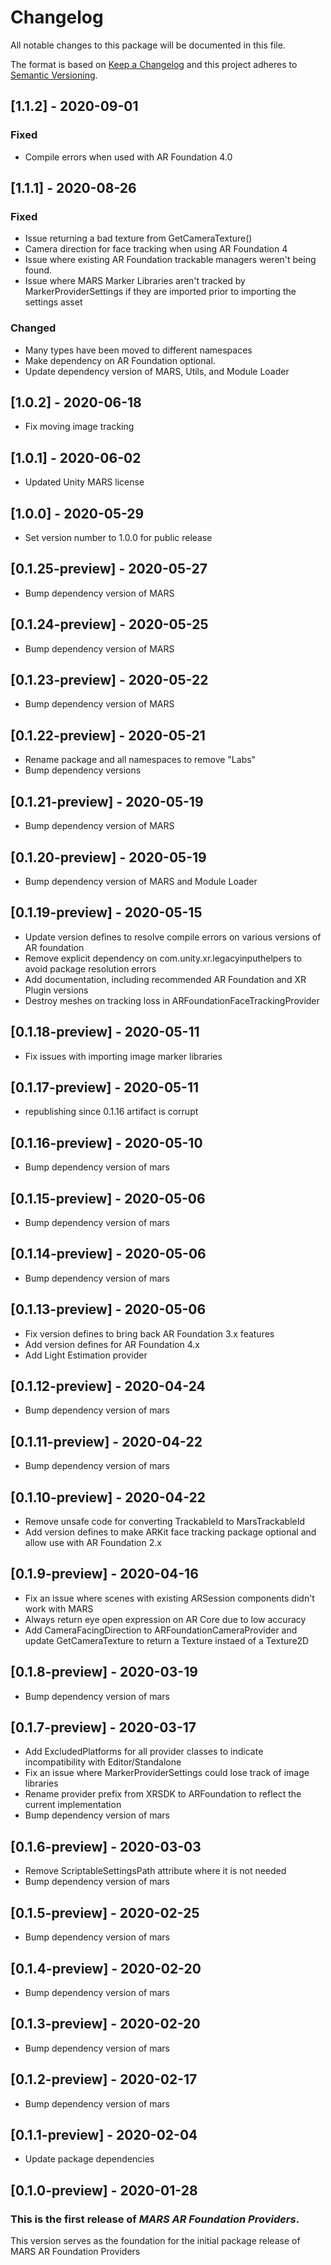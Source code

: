 # Changelog
All notable changes to this package will be documented in this file.

The format is based on [Keep a Changelog](http://keepachangelog.com/en/1.0.0/)
and this project adheres to [Semantic Versioning](http://semver.org/spec/v2.0.0.html).

## [1.1.2] - 2020-09-01
### Fixed
- Compile errors when used with AR Foundation 4.0

## [1.1.1] - 2020-08-26
### Fixed
- Issue returning a bad texture from GetCameraTexture()
- Camera direction for face tracking when using AR Foundation 4
- Issue where existing AR Foundation trackable managers weren't being found.
- Issue where MARS Marker Libraries aren't tracked by MarkerProviderSettings if they are imported prior to importing the settings asset

### Changed
- Many types have been moved to different namespaces
- Make dependency on AR Foundation optional.
- Update dependency version of MARS, Utils, and Module Loader

## [1.0.2] - 2020-06-18
- Fix moving image tracking

## [1.0.1] - 2020-06-02
- Updated Unity MARS license

## [1.0.0] - 2020-05-29
- Set version number to 1.0.0 for public release

## [0.1.25-preview] - 2020-05-27
- Bump dependency version of MARS

## [0.1.24-preview] - 2020-05-25
- Bump dependency version of MARS

## [0.1.23-preview] - 2020-05-22
- Bump dependency version of MARS

## [0.1.22-preview] - 2020-05-21
- Rename package and all namespaces to remove "Labs"
- Bump dependency versions

## [0.1.21-preview] - 2020-05-19
- Bump dependency version of MARS

## [0.1.20-preview] - 2020-05-19
- Bump dependency version of MARS and Module Loader

## [0.1.19-preview] - 2020-05-15
- Update version defines to resolve compile errors on various versions of AR foundation
- Remove explicit dependency on com.unity.xr.legacyinputhelpers to avoid package resolution errors
- Add documentation, including recommended AR Foundation and XR Plugin versions
- Destroy meshes on tracking loss in ARFoundationFaceTrackingProvider

## [0.1.18-preview] - 2020-05-11
- Fix issues with importing image marker libraries

## [0.1.17-preview] - 2020-05-11
- republishing since 0.1.16 artifact is corrupt

## [0.1.16-preview] - 2020-05-10
- Bump dependency version of mars

## [0.1.15-preview] - 2020-05-06
- Bump dependency version of mars

## [0.1.14-preview] - 2020-05-06
- Bump dependency version of mars

## [0.1.13-preview] - 2020-05-06
- Fix version defines to bring back AR Foundation 3.x features
- Add version defines for AR Foundation 4.x
- Add Light Estimation provider

## [0.1.12-preview] - 2020-04-24
- Bump dependency version of mars

## [0.1.11-preview] - 2020-04-22
- Bump dependency version of mars

## [0.1.10-preview] - 2020-04-22
- Remove unsafe code for converting TrackableId to MarsTrackableId
- Add version defines to make ARKit face tracking package optional and allow use with AR Foundation 2.x

## [0.1.9-preview] - 2020-04-16
- Fix an issue where scenes with existing ARSession components didn't work with MARS
- Always return eye open expression on AR Core due to low accuracy
- Add CameraFacingDirection to ARFoundationCameraProvider and update GetCameraTexture to return a Texture instaed of a Texture2D

## [0.1.8-preview] - 2020-03-19
- Bump dependency version of mars

## [0.1.7-preview] - 2020-03-17
- Add ExcludedPlatforms for all provider classes to indicate incompatibility with Editor/Standalone
- Fix an issue where MarkerProviderSettings could lose track of image libraries
- Rename provider prefix from XRSDK to ARFoundation to reflect the current implementation
- Bump dependency version of mars

## [0.1.6-preview] - 2020-03-03
- Remove ScriptableSettingsPath attribute where it is not needed
- Bump dependency version of mars

## [0.1.5-preview] - 2020-02-25
- Bump dependency version of mars

## [0.1.4-preview] - 2020-02-20
- Bump dependency version of mars

## [0.1.3-preview] - 2020-02-20
- Bump dependency version of mars

## [0.1.2-preview] - 2020-02-17
- Bump dependency version of mars

## [0.1.1-preview] - 2020-02-04
- Update package dependencies

## [0.1.0-preview] - 2020-01-28

### This is the first release of *MARS AR Foundation Providers*.

This version serves as the foundation for the initial package release of MARS AR Foundation Providers
